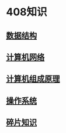 # 408知识
## [数据结构](./操作系统/)
## [计算机网络](./计算机网络/)
## [计算机组成原理](./计算机组成原理/)
## [操作系统](./操作系统/)
## [碎片知识](./碎片知识/)